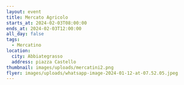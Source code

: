 ```yaml
---
layout: event
title: Mercato Agricolo
starts_at: 2024-02-03T08:00:00
ends_at: 2024-02-03T12:00:00
all_day: false
tags:
  - Mercatino
location:
  city: Abbiategrasso
  address: piazza Castello
thumbnail: images/uploads/mercatini2.png
flyer: images/uploads/whatsapp-image-2024-01-12-at-07.52.05.jpeg
---
```

